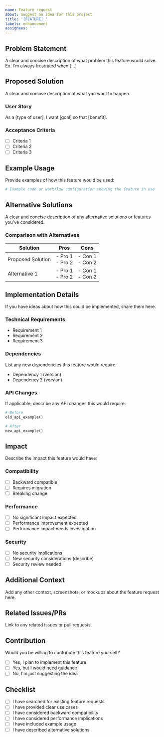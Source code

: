 ```yaml
---
name: Feature request
about: Suggest an idea for this project
title: '[FEATURE] '
labels: enhancement
assignees: ''
---
```


## Problem Statement
A clear and concise description of what problem this feature would solve. Ex. I'm always frustrated when [...]

## Proposed Solution
A clear and concise description of what you want to happen.

### User Story
As a [type of user], I want [goal] so that [benefit].

### Acceptance Criteria
- [ ] Criteria 1
- [ ] Criteria 2
- [ ] Criteria 3

## Example Usage
Provide examples of how this feature would be used:

```python
# Example code or workflow configuration showing the feature in use
```

## Alternative Solutions
A clear and concise description of any alternative solutions or features you've considered.

### Comparison with Alternatives
| Solution | Pros | Cons |
|----------|------|------|
| Proposed Solution | - Pro 1<br>- Pro 2 | - Con 1<br>- Con 2 |
| Alternative 1 | - Pro 1<br>- Pro 2 | - Con 1<br>- Con 2 |

## Implementation Details
If you have ideas about how this could be implemented, share them here.

### Technical Requirements
- Requirement 1
- Requirement 2
- Requirement 3

### Dependencies
List any new dependencies this feature would require:
- Dependency 1 (version)
- Dependency 2 (version)

### API Changes
If applicable, describe any API changes this would require:

```python
# Before
old_api_example()

# After
new_api_example()
```

## Impact
Describe the impact this feature would have:

### Compatibility
- [ ] Backward compatible
- [ ] Requires migration
- [ ] Breaking change

### Performance
- [ ] No significant impact expected
- [ ] Performance improvement expected
- [ ] Performance impact needs investigation

### Security
- [ ] No security implications
- [ ] New security considerations (describe)
- [ ] Security review needed

## Additional Context
Add any other context, screenshots, or mockups about the feature request here.

## Related Issues/PRs
Link to any related issues or pull requests.

## Contribution
Would you be willing to contribute this feature yourself?
- [ ] Yes, I plan to implement this feature
- [ ] Yes, but I would need guidance
- [ ] No, I'm just suggesting the idea

## Checklist
- [ ] I have searched for existing feature requests
- [ ] I have provided clear use cases
- [ ] I have considered backward compatibility
- [ ] I have considered performance implications
- [ ] I have included example usage
- [ ] I have described alternative solutions

